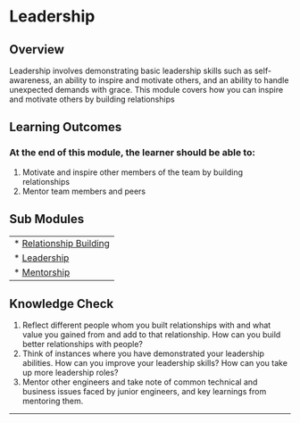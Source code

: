 # **Leadership**

## **Overview**

Leadership involves demonstrating basic leadership skills such as self-awareness, an ability to inspire and motivate others, and an ability to handle unexpected demands with grace. This module covers how you can inspire and motivate others by building relationships


## **Learning Outcomes**
### **At the end of this module, the learner should be able to:**
1. Motivate and inspire other members of the team by building relationships
2. Mentor team members and peers


## **Sub Modules**

|                          |
| ------------------------ |
| * [Relationship Building](..0/relationship-building-submodule.md)  |
| * [Leadership](..0/Leadership-Submodule.md)                        |
| * [Mentorship](..0/Mentorship-submodule.md)                        |


## **Knowledge Check**
1. Reflect different people whom you built relationships with and what value you gained from and add to that relationship. How can you build better relationships with people?
2. Think of instances where you have demonstrated your leadership abilities. How can you improve your leadership skills? How can you take up more leadership roles?
3. Mentor other engineers and take note of common technical and business issues faced by junior engineers, and key learnings from mentoring them.

------------
